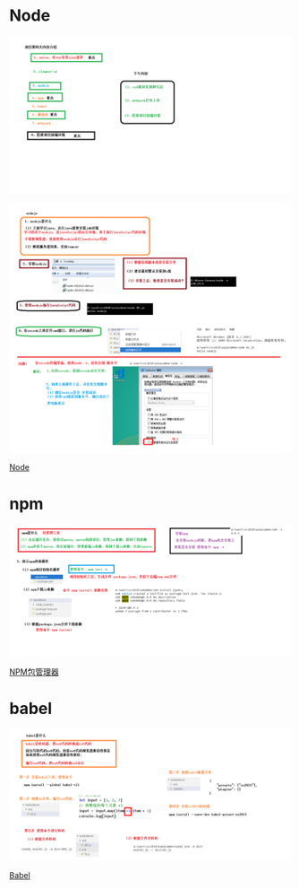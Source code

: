 # Node

![](../../doc/day04/day04随堂笔记/01-内容的介绍.png)

![](../../doc/day04/day04随堂笔记/03-nodejs.png)

[Node](../../doc/day03/day03项目【项目前端相关基础知识一】/05-Node.ziw)

# npm

![](../../doc/day04/day04随堂笔记/04-npm.png)

[NPM包管理器](../../doc/day04/day04项目【项目前端相关基础知识二】/06-NPM包管理器.ziw)

# babel

![](../../doc/day04/day04随堂笔记/05-babel.png)

[Babel](../../doc/day04/day04项目【项目前端相关基础知识二】/07-Babel.ziw)